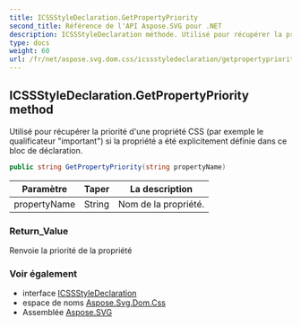 ```yaml
---
title: ICSSStyleDeclaration.GetPropertyPriority
second_title: Référence de l'API Aspose.SVG pour .NET
description: ICSSStyleDeclaration méthode. Utilisé pour récupérer la priorité dune propriété CSS par exemple le qualificateur important si la propriété a été explicitement définie dans ce bloc de déclaration.
type: docs
weight: 60
url: /fr/net/aspose.svg.dom.css/icssstyledeclaration/getpropertypriority/
---
```

## ICSSStyleDeclaration.GetPropertyPriority method

Utilisé pour récupérer la priorité d'une propriété CSS (par exemple le qualificateur "important") si la propriété a été explicitement définie dans ce bloc de déclaration.

```csharp
public string GetPropertyPriority(string propertyName)
```

| Paramètre | Taper | La description |
| --- | --- | --- |
| propertyName | String | Nom de la propriété. |

### Return_Value

Renvoie la priorité de la propriété

### Voir également

* interface [ICSSStyleDeclaration](../)
* espace de noms [Aspose.Svg.Dom.Css](../../icssstyledeclaration/)
* Assemblée [Aspose.SVG](../../../)


